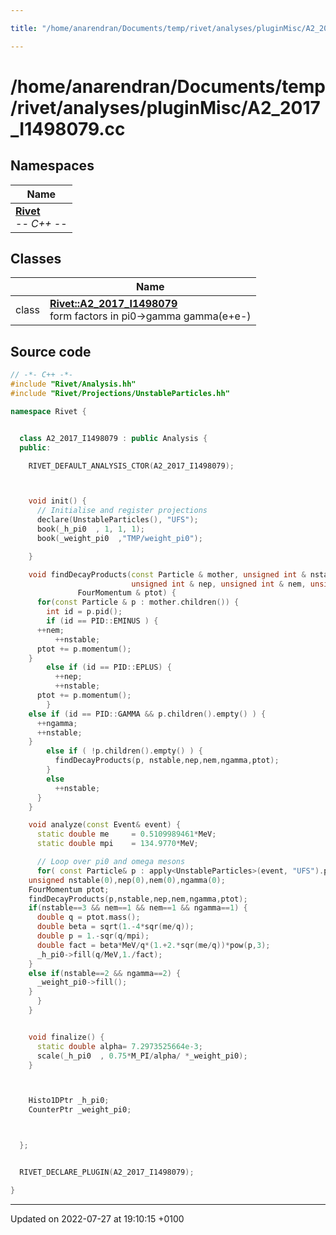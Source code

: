 ```yaml
---

title: "/home/anarendran/Documents/temp/rivet/analyses/pluginMisc/A2_2017_I1498079.cc"

---
```


# /home/anarendran/Documents/temp/rivet/analyses/pluginMisc/A2_2017_I1498079.cc



## Namespaces

| Name           |
| -------------- |
| **[Rivet](http://example.org/namespaces/namespacerivet/)** <br>-*- C++ -*-  |

## Classes

|                | Name           |
| -------------- | -------------- |
| class | **[Rivet::A2_2017_I1498079](http://example.org/classes/classrivet_1_1a2__2017__i1498079/)** <br>form factors in pi0->gamma gamma(e+e-)  |




## Source code

```cpp
// -*- C++ -*-
#include "Rivet/Analysis.hh"
#include "Rivet/Projections/UnstableParticles.hh"

namespace Rivet {


  class A2_2017_I1498079 : public Analysis {
  public:

    RIVET_DEFAULT_ANALYSIS_CTOR(A2_2017_I1498079);



    void init() {
      // Initialise and register projections
      declare(UnstableParticles(), "UFS");
      book(_h_pi0  , 1, 1, 1);
      book(_weight_pi0  ,"TMP/weight_pi0");

    }

    void findDecayProducts(const Particle & mother, unsigned int & nstable,
                           unsigned int & nep, unsigned int & nem, unsigned int & ngamma,
               FourMomentum & ptot) {
      for(const Particle & p : mother.children()) {
        int id = p.pid();
        if (id == PID::EMINUS ) {
      ++nem;
          ++nstable;
      ptot += p.momentum();
    }
        else if (id == PID::EPLUS) {
          ++nep;
          ++nstable;
      ptot += p.momentum();
        }
    else if (id == PID::GAMMA && p.children().empty() ) {
      ++ngamma;
      ++nstable;
    }
        else if ( !p.children().empty() ) {
          findDecayProducts(p, nstable,nep,nem,ngamma,ptot);
        }
        else
          ++nstable;
      }
    }

    void analyze(const Event& event) {
      static double me     = 0.5109989461*MeV;
      static double mpi    = 134.9770*MeV;

      // Loop over pi0 and omega mesons
      for( const Particle& p : apply<UnstableParticles>(event, "UFS").particles(Cuts::pid==111)) {
    unsigned nstable(0),nep(0),nem(0),ngamma(0);
    FourMomentum ptot;
    findDecayProducts(p,nstable,nep,nem,ngamma,ptot);
    if(nstable==3 && nem==1 && nem==1 && ngamma==1) {
      double q = ptot.mass();
      double beta = sqrt(1.-4*sqr(me/q));
      double p = 1.-sqr(q/mpi);
      double fact = beta*MeV/q*(1.+2.*sqr(me/q))*pow(p,3);
      _h_pi0->fill(q/MeV,1./fact);
    }
    else if(nstable==2 && ngamma==2) {
      _weight_pi0->fill();
    }
      }
    }


    void finalize() {
      static double alpha= 7.2973525664e-3;
      scale(_h_pi0  , 0.75*M_PI/alpha/ *_weight_pi0);
    }



    Histo1DPtr _h_pi0;
    CounterPtr _weight_pi0;



  };


  RIVET_DECLARE_PLUGIN(A2_2017_I1498079);

}
```


-------------------------------

Updated on 2022-07-27 at 19:10:15 +0100
